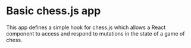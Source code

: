 # Basic chess.js app

This app defines a simple hook for chess.js which allows a React
component to access and respond to mutations in the state of a game
of chess.
